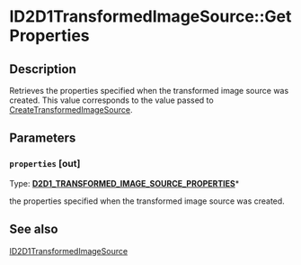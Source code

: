 # ID2D1TransformedImageSource::GetProperties

## Description

Retrieves the properties specified when the transformed image source was created.
This value corresponds to the value passed to [CreateTransformedImageSource](https://learn.microsoft.com/windows/desktop/api/d2d1_3/nf-d2d1_3-id2d1devicecontext2-createtransformedimagesource).

## Parameters

### `properties` [out]

Type: **[D2D1_TRANSFORMED_IMAGE_SOURCE_PROPERTIES](https://learn.microsoft.com/windows/desktop/api/d2d1_3/ns-d2d1_3-d2d1_transformed_image_source_properties)***

the properties specified when the transformed image source was created.

## See also

[ID2D1TransformedImageSource](https://learn.microsoft.com/windows/desktop/api/d2d1_3/nn-d2d1_3-id2d1transformedimagesource)